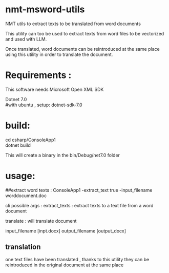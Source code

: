 # nmt-msword-utils
NMT utils to extract texts to be translated from word documents 

This utility can too be used to extract texts from word files to be vectorized and used with LLM.

Once translated, word documents can be reintroduced at the same place using this utility 
in order to translate the document.



# Requirements :
This software needs Microsoft Open XML SDK

Dotnet 7.0  
#with ubuntu , setup: 
dotnet-sdk-7.0  

# build:
cd csharp/ConsoleApp1  
dotnet build  

This will create a binary in the bin/Debug/net7.0 folder  

# usage:
##extract word texts :
ConsoleApp1 -extract_text true -input_filename worddocument.doc  

cli possible args :
extract_texts : extract texts to a text file from a word document

translate : will translate document 

input_filename [inpt.docx]
output_filename [output_docx]


## translation
one text files have been translated , thanks to this utility they can be reintroduced in the original document at the same place 

